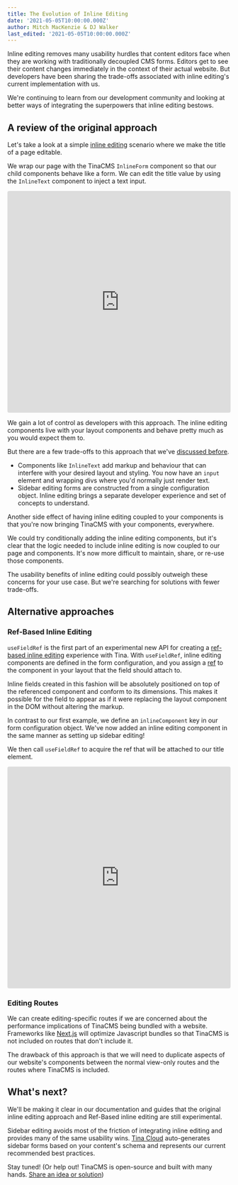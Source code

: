 ```yaml
---
title: The Evolution of Inline Editing
date: '2021-05-05T10:00:00.000Z'
author: Mitch MacKenzie & DJ Walker
last_edited: '2021-05-05T10:00:00.000Z'
---
```


Inline editing removes many usability hurdles that content editors face when they are working with traditionally decoupled CMS forms. Editors get to see their content changes immediately in the context of their actual website. But developers have been sharing the trade-offs associated with inline editing's current implementation with us.

We're continuing to learn from our development community and looking at better ways of integrating the superpowers that inline editing bestows.

## A review of the original approach

Let's take a look at a simple [inline editing](https://tina.io/docs/ui/inline-editing/) scenario where we make the title of a page editable.

We wrap our page with the TinaCMS `InlineForm` component so that our child components behave like a form. We can edit the title value by using the `InlineText` component to inject a text input.

<iframe src="https://codesandbox.io/embed/tina-inline-editing-y28os?fontsize=14&hidenavigation=1&theme=dark&view=split&editorsize=65"
     style="width:100%; height:500px; border:0; border-radius: 4px; overflow:hidden;"
     title="tina-inline-editing"
     allow="accelerometer; ambient-light-sensor; camera; encrypted-media; geolocation; gyroscope; hid; microphone; midi; payment; usb; vr; xr-spatial-tracking"
     sandbox="allow-forms allow-modals allow-popups allow-presentation allow-same-origin allow-scripts"
   ></iframe>

We gain a lot of control as developers with this approach. The inline editing components live with your layout components and behave pretty much as you would expect them to.

But there are a few trade-offs to this approach that we've [discussed before](/blog/more-changes-coming-to-inline-editing/).

- Components like `InlineText` add markup and behaviour that can interfere with your desired layout and styling. You now have an `input` element and wrapping divs where you'd normally just render text. 
- Sidebar editing forms are constructed from a single configuration object. Inline editing brings a separate developer experience and set of concepts to understand. 

Another side effect of having inline editing coupled to your components is that you're now bringing TinaCMS with your components, everywhere.

We could try conditionally adding the inline editing components, but it's clear that the logic needed to include inline editing is now coupled to our page and components. It's now more difficult to maintain, share, or re-use those components.

The usability benefits of inline editing could possibly outweigh these concerns for your use case. But we're searching for solutions with fewer trade-offs.

## Alternative approaches

### Ref-Based Inline Editing

`useFieldRef` is the first part of an experimental new API for creating a [ref-based inline editing](https://github.com/tinacms/tinacms/blob/master/packages/react-tinacms-inline/README.md#usefieldref-ref-based-inline-editing) experience with Tina. With `useFieldRef`, inline editing components are defined in the form configuration, and you assign a [ref](https://reactjs.org/docs/refs-and-the-dom.html) to the component in your layout that the field should attach to.

Inline fields created in this fashion will be absolutely positioned on top of the referenced component and conform to its dimensions. This makes it possible for the field to appear as if it were replacing the layout component in the DOM without altering the markup.

In contrast to our first example, we define an `inlineComponent` key in our form configuration object. We've now added an inline editing component in the same manner as setting up sidebar editing!

We then call `useFieldRef` to acquire the ref that will be attached to our title element.

<iframe src="https://codesandbox.io/embed/tina-ref-based-inline-editing-p8kx4?fontsize=14&hidenavigation=1&theme=dark&view=split&editorsize=65"
     style="width:100%; height:500px; border:0; border-radius: 4px; overflow:hidden;"
     title="tina-inline-editing"
     allow="accelerometer; ambient-light-sensor; camera; encrypted-media; geolocation; gyroscope; hid; microphone; midi; payment; usb; vr; xr-spatial-tracking"
     sandbox="allow-forms allow-modals allow-popups allow-presentation allow-same-origin allow-scripts"
   ></iframe>

### Editing Routes

We can create editing-specific routes if we are concerned about the performance implications of TinaCMS being bundled with a website. Frameworks like [Next.js](https://nextjs.org) will optimize Javascript bundles so that TinaCMS is not included on routes that don't include it.

The drawback of this approach is that we will need to duplicate aspects of our website's components between the normal view-only routes and the routes where TinaCMS is included.

## What's next?

We'll be making it clear in our documentation and guides that the original inline editing approach and Ref-Based inline editing are still experimental.

Sidebar editing avoids most of the friction of integrating inline editing and provides many of the same usability wins. [Tina Cloud](/early-access/) auto-generates sidebar forms based on your content's schema and represents our current recommended best practices.

Stay tuned! (Or help out! TinaCMS is open-source and built with many hands. [Share an idea or solution](https://github.com/tinacms/tinacms/issues))